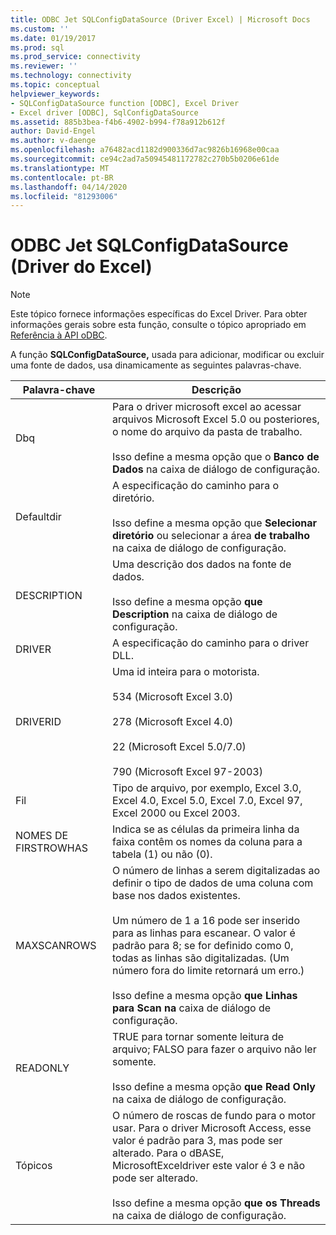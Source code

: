 ```yaml
---
title: ODBC Jet SQLConfigDataSource (Driver Excel) | Microsoft Docs
ms.custom: ''
ms.date: 01/19/2017
ms.prod: sql
ms.prod_service: connectivity
ms.reviewer: ''
ms.technology: connectivity
ms.topic: conceptual
helpviewer_keywords:
- SQLConfigDataSource function [ODBC], Excel Driver
- Excel driver [ODBC], SqlConfigDataSource
ms.assetid: 885b3bea-f4b6-4902-b994-f78a912b612f
author: David-Engel
ms.author: v-daenge
ms.openlocfilehash: a76482acd1182d900336d7ac9826b16968e00caa
ms.sourcegitcommit: ce94c2ad7a50945481172782c270b5b0206e61de
ms.translationtype: MT
ms.contentlocale: pt-BR
ms.lasthandoff: 04/14/2020
ms.locfileid: "81293006"
---
```

# <a name="odbc-jet-sqlconfigdatasource-excel-driver"></a>ODBC Jet SQLConfigDataSource (Driver do Excel)
> [!NOTE]  
>  Este tópico fornece informações específicas do Excel Driver. Para obter informações gerais sobre esta função, consulte o tópico apropriado em [Referência à API oDBC](../../odbc/reference/syntax/odbc-api-reference.md).  
  
 A função **SQLConfigDataSource,** usada para adicionar, modificar ou excluir uma fonte de dados, usa dinamicamente as seguintes palavras-chave.  
  
|Palavra-chave|Descrição|  
|-------------|-----------------|  
|Dbq|Para o driver microsoft excel ao acessar arquivos Microsoft Excel 5.0 ou posteriores, o nome do arquivo da pasta de trabalho.<br /><br /> Isso define a mesma opção que o **Banco de Dados** na caixa de diálogo de configuração.|  
|Defaultdir|A especificação do caminho para o diretório.<br /><br /> Isso define a mesma opção que **Selecionar diretório** ou selecionar a área **de trabalho** na caixa de diálogo de configuração.|  
|DESCRIPTION|Uma descrição dos dados na fonte de dados.<br /><br /> Isso define a mesma opção **que Description** na caixa de diálogo de configuração.|  
|DRIVER|A especificação do caminho para o driver DLL.|  
|DRIVERID|Uma id inteira para o motorista.<br /><br /> 534 (Microsoft Excel 3.0)<br /><br /> 278 (Microsoft Excel 4.0)<br /><br /> 22 (Microsoft Excel 5.0/7.0)<br /><br /> 790 (Microsoft Excel 97-2003)|  
|Fil|Tipo de arquivo, por exemplo, Excel 3.0, Excel 4.0, Excel 5.0, Excel 7.0, Excel 97, Excel 2000 ou Excel 2003.|  
|NOMES DE FIRSTROWHAS|Indica se as células da primeira linha da faixa contêm os nomes da coluna para a tabela (1) ou não (0).|  
|MAXSCANROWS|O número de linhas a serem digitalizadas ao definir o tipo de dados de uma coluna com base nos dados existentes.<br /><br /> Um número de 1 a 16 pode ser inserido para as linhas para escanear. O valor é padrão para 8; se for definido como 0, todas as linhas são digitalizadas. (Um número fora do limite retornará um erro.)<br /><br /> Isso define a mesma opção **que Linhas para Scan na** caixa de diálogo de configuração.|  
|READONLY|TRUE para tornar somente leitura de arquivo; FALSO para fazer o arquivo não ler somente.<br /><br /> Isso define a mesma opção **que Read Only** na caixa de diálogo de configuração.|  
|Tópicos|O número de roscas de fundo para o motor usar. Para o driver Microsoft Access, esse valor é padrão para 3, mas pode ser alterado. Para o dBASE, MicrosoftExceldriver este valor é 3 e não pode ser alterado.<br /><br /> Isso define a mesma opção **que os Threads** na caixa de diálogo de configuração.|
